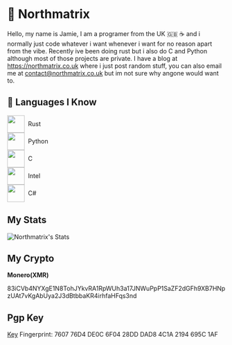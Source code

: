 # 🗻 Northmatrix

Hello, my name is Jamie, I am a programer from the UK 🇬🇧 ☕️ and i normally just code whatever i want whenever i want for no reason apart from the vibe.
Recently ive been doing rust but i also do C and Python although most of those projects are private.
I have a blog at https://northmatrix.co.uk where i just post random stuff, you can also email me at contact@northmatrix.co.uk but im not sure why angone would want to.

## 🧠 Languages I Know

<p align="left">
  <div style="display: flex; align-items: center;">
    <img src="https://cdn.jsdelivr.net/gh/devicons/devicon/icons/rust/rust-original.svg" width="40" /> <span style="margin-left: 8px; line-height: 40px;">Rust</span>
  </div>
  <div style="display: flex; align-items: center;">
    <img src="https://cdn.jsdelivr.net/gh/devicons/devicon/icons/python/python-original.svg" width="40" /> <span style="margin-left: 8px; line-height: 40px;">Python</span>
  </div>
  <div style="display: flex; align-items: center;">
    <img src="https://cdn.jsdelivr.net/gh/devicons/devicon/icons/c/c-original.svg" width="40" /> <span style="margin-left: 8px; line-height: 40px;">C</span>
  </div>
  <div style="display: flex; align-items: center;">
    <img src="https://cdn.jsdelivr.net/gh/simple-icons/simple-icons@develop/icons/intel.svg" width="40" /> <span style="margin-left: 8px; line-height: 40px;">Intel</span>
  </div>
  <div style="display: flex; align-items: center;">
    <img src="https://cdn.jsdelivr.net/gh/devicons/devicon/icons/csharp/csharp-original.svg" width="40" /> <span style="margin-left: 8px; line-height: 40px;">C#</span>
  </div>
</p>

## My Stats
![Northmatrix's Stats](https://github-readme-stats.vercel.app/api?username=northmatrix&show_icons=true&theme=onedark)

## My Crypto
**Monero(XMR)**

83iCVb4NYXgE1N8TohJYkvRA1RpWUh3a17JNWuPpP1SaZF2dGFh9XB7HNpzUAt7vKgAbUya2J3dBtbbaKR4irhfaHFqs3nd

## Pgp Key
[Key](https://raw.githubusercontent.com/northmatrix/NorthMatrix/refs/heads/main/public-key.asc) Fingerprint: 7607 76D4 DE0C 6F04 28DD DAD8 4C1A 2194 695C 1AF
